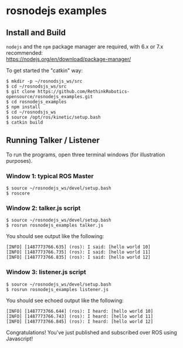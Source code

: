 # rosnodejs examples

## Install and Build

`nodejs` and the `npm` package manager are required, with 6.x or 7.x recommended:  
https://nodejs.org/en/download/package-manager/  
  
To get started the "catkin" way:  
```
$ mkdir -p ~/rosnodsjs_ws/src
$ cd ~/rosnodsjs_ws/src
$ git clone https://github.com/RethinkRobotics-opensource/rosnodejs_examples.git
$ cd rosnodejs_examples
$ npm install
$ cd ~/rosnodsjs_ws
$ source /opt/ros/kinetic/setup.bash
$ catkin build
```

## Running Talker / Listener
To run the programs, open three terminal windows (for illustration purposes).  
### Window 1: typical ROS Master
```
$ source ~/rosnodejs_ws/devel/setup.bash
$ roscore
```
### Window 2: talker.js script 
```
$ source ~/rosnodejs_ws/devel/setup.bash
$ rosrun rosnodejs_examples talker.js
```
You should see output like the following:
```
[INFO] [1487773766.635] (ros): I said: [hello world 10]
[INFO] [1487773766.735] (ros): I said: [hello world 11]
[INFO] [1487773766.835] (ros): I said: [hello world 12]
```

### Window 3: listener.js script
```
$ source ~/rosnodejs_ws/devel/setup.bash
$ rosrun rosnodejs_examples listener.js
```
You should see echoed output like the following:
```
[INFO] [1487773766.644] (ros): I heard: [hello world 10]
[INFO] [1487773766.743] (ros): I heard: [hello world 11]
[INFO] [1487773766.845] (ros): I heard: [hello world 12]
```

Congratulations! You've just published and subscribed over ROS using Javascript!
